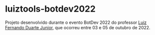# luiztools-botdev2022

Projeto desenvolvido durante o evento BotDev 2022 do professor [Luiz Fernando Duarte Junior](https://www.luiztools.com.br), que ocorreu entre 03 e 05 de outubro de 2022.